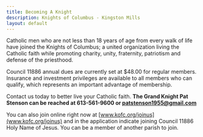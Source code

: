 ```yaml
---
title: Becoming A Knight
description: Knights of Columbus - Kingston Mills
layout: default
---
```


Catholic men who are not less than 18 years of age from every walk of life have joined the Knights of Columbus; a united organization living the Catholic faith while promoting charity, unity, fraternity, patriotism and defense of the priesthood.

Council 11886 annual dues are currently set at $48.00 for regular members.  Insurance and investment privileges are available to all members who can qualify, which represents an important advantage of membership.

Contact us today to better live your Catholic faith. **The Grand Knight Pat Stenson can be reached at 613-561-9600 or [patstenson1955@gmail.com](mailto:patstenson1955@gmail.com)**

You can also join online right now at [www.kofc.org/joinus](www.kofc.org/joinus) and in the application indicate joining Council 11886 Holy Name of Jesus. You can be a member of another parish to join.
